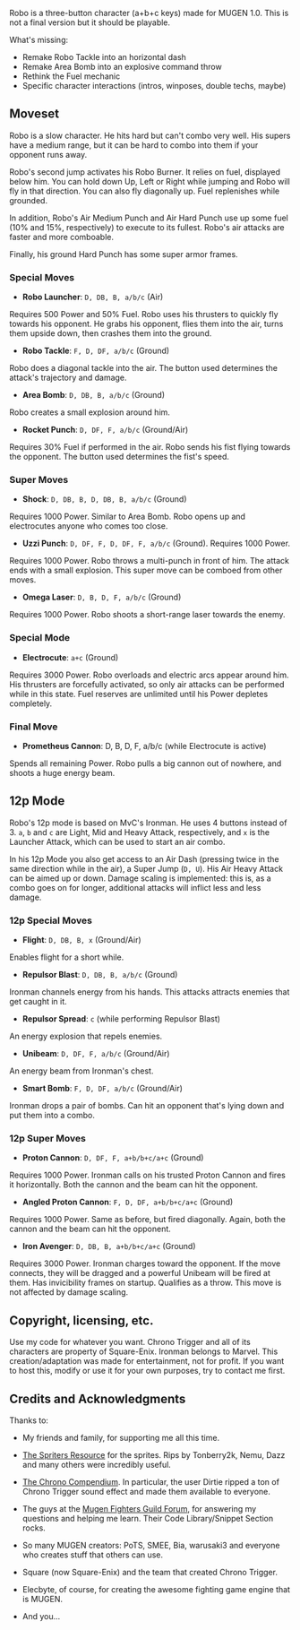 Robo is a three-button character (a+b+c keys) made for MUGEN 1.0.
This is not a final version but it should be playable.

What's missing:

- Remake Robo Tackle into an horizontal dash
- Remake Area Bomb into an explosive command throw
- Rethink the Fuel mechanic
- Specific character interactions (intros, winposes, double techs, maybe)


## Moveset

Robo is a slow character. He hits hard but can't combo very well. 
His supers have a medium range, but it can be hard to combo into them if your 
opponent runs away.

Robo's second jump activates his Robo Burner. It relies on fuel, displayed below
him. You can hold down Up, Left or Right while jumping and Robo will fly in 
that direction. You can also fly diagonally up. Fuel replenishes while grounded.

In addition, Robo's Air Medium Punch and Air Hard Punch use up some fuel (10% 
and 15%, respectively) to execute to its fullest. Robo's air attacks are faster 
and more comboable.

Finally, his ground Hard Punch has some super armor frames.

### Special Moves

- **Robo Launcher**: `D, DB, B, a/b/c` (Air)

Requires 500 Power and 50% Fuel. Robo uses his thrusters to quickly fly towards 
his opponent. He grabs his opponent, flies them into the air, turns them upside 
down, then crashes them into the ground.

- **Robo Tackle**: `F, D, DF, a/b/c` (Ground)

Robo does a diagonal tackle into the air. The button used determines the
attack's trajectory and damage.

- **Area Bomb**: `D, DB, B, a/b/c` (Ground)

Robo creates a small explosion around him.

- **Rocket Punch**: `D, DF, F, a/b/c` (Ground/Air)

Requires 30% Fuel if performed in the air. Robo sends his fist flying towards 
the opponent. The button used determines the fist's speed. 

### Super Moves

- **Shock**: `D, DB, B, D, DB, B, a/b/c` (Ground)

Requires 1000 Power. Similar to Area Bomb. Robo opens up and electrocutes 
anyone who comes too close.

- **Uzzi Punch**: `D, DF, F, D, DF, F, a/b/c` (Ground). Requires 1000 Power.

Requires 1000 Power. Robo throws a multi-punch in front of him. The attack 
ends with a small explosion. This super move can be comboed from other moves.

- **Omega Laser**: `D, B, D, F, a/b/c` (Ground)

Requires 1000 Power. Robo shoots a short-range laser towards the enemy.

### Special Mode

- **Electrocute**: `a+c` (Ground)

Requires 3000 Power. Robo overloads and electric arcs appear around him. His 
thrusters are forcefully activated, so only air attacks can be performed while 
in this state. Fuel reserves are unlimited until his Power depletes completely.

### Final Move

- **Prometheus Cannon**: D, B, D, F, a/b/c (while Electrocute is active)

Spends all remaining Power. Robo pulls a big cannon out of nowhere, and shoots a
huge energy beam.

## 12p Mode

Robo's 12p mode is based on MvC's Ironman. He uses 4 buttons instead of 3. `a`, 
`b` and `c` are Light, Mid and Heavy Attack, respectively, and `x` is the 
Launcher Attack, which can be used to start an air combo.

In his 12p Mode you also get access to an Air Dash (pressing twice in the same 
direction while in the air), a Super Jump (`D, U`). His Air Heavy Attack can be 
aimed up or down. Damage scaling is implemented: this is, as a combo goes on for
longer, additional attacks will inflict less and less damage.

### 12p Special Moves

- **Flight**: `D, DB, B, x` (Ground/Air)

Enables flight for a short while.

- **Repulsor Blast**: `D, DB, B, a/b/c` (Ground)

Ironman channels energy from his hands. This attacks attracts enemies that get 
caught in it. 

- **Repulsor Spread**: `c` (while performing Repulsor Blast)

An energy explosion that repels enemies.

- **Unibeam**: `D, DF, F, a/b/c` (Ground/Air)

An energy beam from Ironman's chest.

- **Smart Bomb**: `F, D, DF, a/b/c` (Ground/Air)

Ironman drops a pair of bombs. Can hit an opponent that's lying down and put 
them into a combo.

### 12p Super Moves

- **Proton Cannon**: `D, DF, F, a+b/b+c/a+c` (Ground)

Requires 1000 Power. Ironman calls on his trusted Proton Cannon and fires it 
horizontally. Both the cannon and the beam can hit the opponent.

- **Angled Proton Cannon**: `F, D, DF, a+b/b+c/a+c` (Ground)

Requires 1000 Power. Same as before, but fired diagonally. Again, both the 
cannon and the beam can hit the opponent.

- **Iron Avenger**: `D, DB, B, a+b/b+c/a+c` (Ground)

Requires 3000 Power. Ironman charges toward the opponent. If the move connects, 
they will be dragged and a powerful Unibeam will be fired at them. Has 
invicibility frames on startup. Qualifies as a throw. This move is not affected 
by damage scaling.

## Copyright, licensing, etc.

Use my code for whatever you want. Chrono Trigger and all of its characters are 
property of Square-Enix. Ironman belongs to Marvel. This creation/adaptation was
 made for entertainment, not for profit. If you want to host this, modify or use
  it for your own purposes, try to contact me first.

## Credits and Acknowledgments 

Thanks to:

- My friends and family, for supporting me all this time.

- [The Spriters Resource](http://www.spriters-resource.com) for the sprites. 
  Rips by Tonberry2k, Nemu, Dazz and many others were incredibly useful.

- [The Chrono Compendium](http://chronocompendium.com). In particular, the user 
  Dirtie ripped a ton of Chrono Trigger sound effect and made them available to 
  everyone.

- The guys at the [Mugen Fighters Guild Forum](http://mugenguild.com/forumx/index.php),
  for answering my questions and helping me learn. Their Code Library/Snippet 
  Section rocks.

- So many MUGEN creators: PoTS, SMEE, Bia, warusaki3 and everyone who creates 
  stuff that others can use.

- Square (now Square-Enix) and the team that created Chrono Trigger.

- Elecbyte, of course, for creating the awesome fighting game engine that is 
  MUGEN.

- And you...
